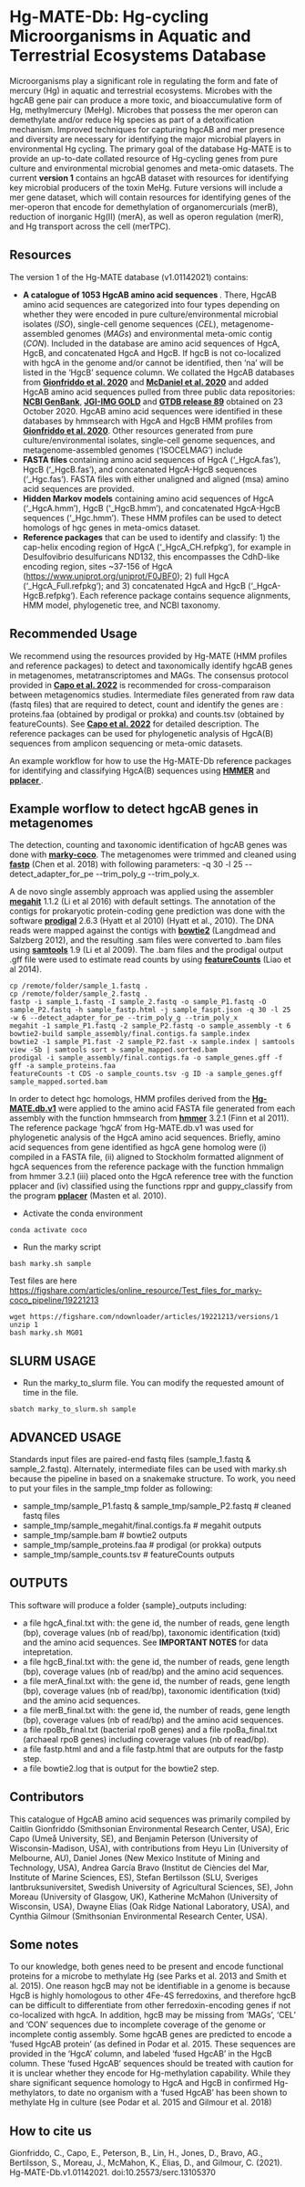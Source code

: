 # Hg-MATE-Db: Hg-cycling Microorganisms in Aquatic and Terrestrial Ecosystems Database
Microorganisms play a significant role in regulating the form and fate of mercury (Hg) in aquatic and terrestrial ecosystems. Microbes with the hgcAB gene pair can produce a more toxic, and bioaccumulative form of Hg, methylmercury (MeHg). Microbes that possess the mer operon can demethylate and/or reduce Hg species as part of a detoxification mechanism. Improved techniques for capturing hgcAB and mer presence and diversity are necessary for identifying the major microbial players in environmental Hg cycling. The primary goal of the database Hg-MATE is to provide an up-to-date collated resource of Hg-cycling genes from pure culture and environmental microbial genomes and meta-omic datasets. The current <b>version 1</b> contains an hgcAB dataset with resources for identifying key microbial producers of the toxin MeHg. Future versions  will include a mer gene dataset, which will contain resources for identifying genes of the mer-operon that encode for demethylation of organomercurials (merB), reduction of inorganic Hg(II) (merA), as well as operon regulation (merR), and Hg transport across the cell (merTPC).

## Resources
The version 1 of the Hg-MATE database (v1.01142021) contains:
* <b> A catalogue of 1053 HgcAB amino acid sequences </b>. There, HgcAB amino acid sequences are categorized into four types depending on whether they were encoded in pure culture/environmental microbial isolates (<i>ISO</i>), single-cell genome sequences (<i>CEL</i>), metagenome-assembled genomes (<i>MAGs</i>) and environmental meta-omic contig (<i>CON</i>). Included in the database are amino acid sequences of HgcA, HgcB, and concatenated HgcA and HgcB. If hgcB is not co-localized with hgcA in the genome and/or cannot be identified, then ‘na’ will be listed in the ‘HgcB’ sequence column. We collated the HgcAB databases from <a href="https://doi.org/10.3389/fmicb.2020.541554" target="_blank"><b>Gionfriddo et al. 2020</b></a> and <a href="https://doi.org/10.1128/mSystems.00299-20" target="_blank"><b>McDaniel et al. 2020</b></a> and added HgcAB amino acid sequences pulled from three public data repositories: <a href="https://www.ncbi.nlm.nih.gov/genbank/" target="_blank"><b>NCBI GenBank</b></a>, <a href="https://gold.jgi.doe.gov/" target="_blank"><b>JGI-IMG GOLD</b></a> and <a href="https://gtdb.ecogenomic.org/" target="_blank"><b>GTDB release 89</b></a> obtained on 23 October 2020. HgcAB amino acid sequences were identified in these databases by hmmsearch with HgcA and HgcB HMM profiles from <a href="https://doi.org/10.3389/fmicb.2020.541554" target="_blank"><b>Gionfriddo et al. 2020</b></a>. Other resources generated from pure culture/environmental isolates, single-cell genome sequences, and metagenome-assembled genomes (‘ISOCELMAG’) include 
* <b>FASTA files </b> containing amino acid sequences of HgcA (‘_HgcA.fas’), HgcB (‘_HgcB.fas’), and concatenated HgcA-HgcB sequences (‘_Hgc.fas’). FASTA files with either unaligned and aligned (msa) amino acid sequences are provided.
* <b>Hidden Markov models</b> containing amino acid sequences of HgcA (‘_HgcA.hmm’), HgcB (‘_HgcB.hmm’), and concatenated HgcA-HgcB sequences (‘_Hgc.hmm’). These HMM profiles can be used to detect homologs of hgc genes in meta-omics dataset.
* <b>Reference packages</b> that can be used to identify and classify: 1) the cap-helix encoding region of HgcA (‘_HgcA_CH.refpkg‘), for example in Desulfovibrio desulfuricans ND132, this encompasses the CdhD-like encoding region, sites ~37-156 of HgcA (https://www.uniprot.org/uniprot/F0JBF0); 2) full HgcA (‘_HgcA_Full.refpkg‘); and 3) concatenated HgcA and HgcB (‘_HgcA-HgcB.refpkg‘). Each reference package contains sequence alignments, HMM model, phylogenetic tree, and NCBI taxonomy.


## Recommended Usage
We recommend using the resources provided by Hg-MATE (HMM profiles and reference packages) to detect and taxonomically identify hgcAB genes in metagenomes, metatranscriptomes and MAGs. The consensus protocol provided in <a href="https://www.biorxiv.org/content/10.1101/2022.03.14.484253v1.abstract" target="_blank"><b>Capo et al. 2022</b></a> is recommended for cross-comparaison between metagenomics studies. Intermediate files generated from raw data (fastq files) that are required to detect, count and identify the genes are : proteins.faa (obtained by prodigal or prokka) and counts.tsv (obtained by featureCounts). See <a href="https://www.biorxiv.org/content/10.1101/2022.03.14.484253v1.abstract" target="_blank"><b>Capo et al. 2022</b></a> for detailed description. The reference packages can be used for phylogenetic analysis of HgcA(B) sequences from amplicon sequencing or meta-omic datasets. 


An example workflow for how to use the Hg-MATE-Db reference packages for identifying and classifying HgcA(B) sequences using <a href="http://hmmer.org/" target="_blank"><b>HMMER</b></a> and <a href="https://doi.org/10.1186/1471-2105-11-538" target="_blank"><b>pplacer </b></a>.


## Example worflow to detect hgcAB genes in metagenomes
<div class="intro">
<p> The detection, counting and taxonomic identification of hgcAB genes was done with <a href="https://academic.oup.com/bioinformatics/article/34/17/i884/5093234" target="_blank"><b>marky-coco</b></a>. The metagenomes were trimmed and cleaned using <a href="https://academic.oup.com/bioinformatics/article/34/17/i884/5093234" target="_blank"><b>fastp</b></a> (Chen et al. 2018) with following parameters: -q 30 -l 25 --detect_adapter_for_pe --trim_poly_g --trim_poly_x. 

A de novo single assembly approach was applied using the assembler <a href="https://github.com/voutcn/megahit" target="_blank"><b>megahit</b></a> 1.1.2 (Li et al 2016) with default settings. The annotation of the contigs for prokaryotic protein-coding gene prediction was done with the software <a href="https://github.com/hyattpd/Prodigal" target="_blank"><b>prodigal</b></a> 2.6.3 (Hyatt et al 2010) (Hyatt et al., 2010). The DNA reads were mapped against the contigs with <a href="http://bowtie-bio.sourceforge.net/bowtie2/manual.shtml" target="_blank"><b>bowtie2</b></a> (Langdmead and Salzberg 2012), and the resulting .sam files were converted to .bam files using <a href="http://www.htslib.org/" target="_blank"><b>samtools</b></a> 1.9 (Li et al 2009). The .bam files and the prodigal output .gff file were used to estimate read counts by using <a href="https://rnnh.github.io/bioinfo-notebook/docs/featureCounts.html" target="_blank"><b>featureCounts</b></a>  (Liao et al 2014). 
```
cp /remote/folder/sample_1.fastq .
cp /remote/folder/sample_2.fastq .
fastp -i sample_1.fastq -I sample_2.fastq -o sample_P1.fastq -O sample_P2.fastq -h sample_fastp.html -j sample_faspt.json -q 30 -l 25 -w 6 --detect_adapter_for_pe --trim_poly_g --trim_poly_x
megahit -1 sample_P1.fastq -2 sample_P2.fastq -o sample_assembly -t 6
bowtie2-build sample_assembly/final.contigs.fa sample.index  
bowtie2 -1 sample_P1.fast -2 sample_P2.fast -x sample.index | samtools view -Sb | samtools sort > sample_mapped.sorted.bam
prodigal -i sample_assembly/final.contigs.fa -o sample_genes.gff -f gff -a sample_proteins.faa
featureCounts -t CDS -o sample_counts.tsv -g ID -a sample_genes.gff sample_mapped.sorted.bam
```
In order to detect hgc homologs, HMM profiles derived from the <a href="https://smithsonian.figshare.com/articles/dataset/Hg-MATE-Db_v1_01142021/13105370/1?file=26193689" target="_blank"><b>Hg-MATE.db.v1</b></a> were applied to the amino acid FASTA file generated from each assembly with the function hmmsearch from <a href="http://hmmer.org/" target="_blank"><b>hmmer</b></a> 3.2.1 (Finn et al 2011). The reference package ‘hgcA’ from Hg-MATE.db.v1 was used for phylogenetic analysis of the HgcA amino acid sequences. Briefly, amino acid sequences from gene identified as hgcA gene homolog were (i) compiled in a FASTA file, (ii) aligned to Stockholm formatted alignment of hgcA sequences from the reference package with the function hmmalign from hmmer 3.2.1 (iii) placed onto the HgcA reference tree with the function pplacer and (iv) classified using the functions rppr and guppy_classify from the program <a href="https://matsen.fhcrc.org/pplacer/" target="_blank"><b>pplacer</b></a> (Masten et al. 2010).  
* Activate the conda environment
```
conda activate coco
```
* Run the marky script
```
bash marky.sh sample
```

Test files are here https://figshare.com/articles/online_resource/Test_files_for_marky-coco_pipeline/19221213
```
wget https://figshare.com/ndownloader/articles/19221213/versions/1
unzip 1
bash marky.sh MG01
```

## SLURM USAGE
* Run the marky_to_slurm file. You can modify the requested amount of time in the file.
```
sbatch marky_to_slurm.sh sample
```


## ADVANCED USAGE
Standards input files are paired-end fastq files (sample_1.fastq & sample_2.fastq). Alternately, intermediate files can be used with marky.sh because the pipeline in based on a snakemake structure. To work, you need to put your files in the sample_tmp folder as following:
* sample_tmp/sample_P1.fastq & sample_tmp/sample_P2.fastq # cleaned fastq files
* sample_tmp/sample_megahit/final.contigs.fa # megahit outputs
* sample_tmp/sample.bam # bowtie2 outputs
* sample_tmp/sample_proteins.faa # prodigal (or prokka) outputs
* sample_tmp/sample_counts.tsv # featureCounts outputs


## OUTPUTS
This software will produce a folder {sample}_outputs including:
* a file hgcA_final.txt with: the gene id, the number of reads, gene length (bp), coverage values (nb of read/bp), taxonomic identification (txid) and the amino acid sequences. See <b>IMPORTANT NOTES</b> for data intepretation.
* a file hgcB_final.txt with: the gene id, the number of reads, gene length (bp), coverage values (nb of read/bp) and the amino acid sequences. 
* a file merA_final.txt with: the gene id, the number of reads, gene length (bp), coverage values (nb of read/bp), taxonomic identification (txid) and the amino acid sequences.
* a file merB_final.txt with: the gene id, the number of reads, gene length (bp), coverage values (nb of read/bp) and the amino acid sequences. 
* a file rpoBb_final.txt (bacterial rpoB genes) and a file rpoBa_final.txt (archaeal rpoB genes) including coverage values (nb of read/bp).
* a file fastp.html and and a file fastp.html that are outputs for the fastp step.
* a file bowtie2.log that is output for the bowtie2 step.

## Contributors
This catalogue of HgcAB amino acid sequences was primarily compiled by Caitlin Gionfriddo (Smithsonian Environmental Research Center, USA), Eric Capo (Umeå University, SE), and Benjamin Peterson (University of Wisconsin-Madison, USA), with contributions from Heyu Lin (University of Melbourne, AU), Daniel Jones (New Mexico Institute of Mining and Technology, USA), Andrea García Bravo (Institut de Ciències del Mar, Institute of Marine Sciences, ES), Stefan Bertilsson (SLU, Sveriges lantbruksuniversitet, Swedish University of Agricultural Sciences, SE), John Moreau (University of Glasgow, UK), Katherine McMahon (University of Wisconsin, USA), Dwayne Elias (Oak Ridge National Laboratory, USA), and Cynthia Gilmour (Smithsonian Environmental Research Center, USA).

## Some notes
To our knowledge, both genes need to be present and encode functional proteins for a microbe to methylate Hg (see Parks et al. 2013 and Smith et al. 2015). One reason hgcB may not be identifiable in a genome is because HgcB is highly homologous to other 4Fe-4S ferredoxins, and therefore hgcB can be difficult to differentiate from other ferredoxin-encoding genes if not co-localized with hgcA. In addition, hgcB may be missing from ‘MAGs’, ‘CEL’ and ‘CON’ sequences due to incomplete coverage of the genome or incomplete contig assembly.
Some hgcAB genes are predicted to encode a ‘fused HgcAB protein’ (as defined in Podar et al. 2015. These sequences are provided in the ‘HgcA’ column, and labeled ‘fused HgcAB’ in the HgcB column. These ‘fused HgcAB’ sequences should be treated with caution for it is unclear whether they encode for Hg-methylation capability. While they share significant sequence homology to HgcA and HgcB in confirmed Hg-methylators, to date no organism with a ‘fused HgcAB’ has been shown to methylate Hg in culture (see Podar et al. 2015 and Gilmour et al. 2018)

## How to cite us
Gionfriddo, C., Capo, E., Peterson, B., Lin, H., Jones, D., Bravo, AG., Bertilsson, S., Moreau, J., McMahon, K., Elias, D., and Gilmour, C. (2021). Hg-MATE-Db.v1.01142021. doi:10.25573/serc.13105370 


